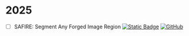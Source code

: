 # 2025

- [ ] SAFIRE: Segment Any Forged Image Region [![Static Badge](https://img.shields.io/badge/AAAI_'25-dc3545)](https://arxiv.org/abs/2412.08197) [![GitHub](https://img.shields.io/github/stars/mjkwon2021/SAFIRE?style=flat)](https://github.com/mjkwon2021/SAFIRE)